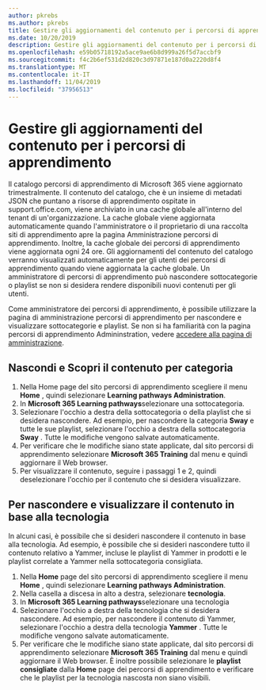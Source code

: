 ```yaml
---
author: pkrebs
ms.author: pkrebs
title: Gestire gli aggiornamenti del contenuto per i percorsi di apprendimento
ms.date: 10/20/2019
description: Gestire gli aggiornamenti del contenuto per i percorsi di apprendimento
ms.openlocfilehash: e59b05718192a5ace9ae6b8d999a26f5d7accbf9
ms.sourcegitcommit: f4c2b6ef531d2d820c3d97871e187d0a2220d8f4
ms.translationtype: MT
ms.contentlocale: it-IT
ms.lasthandoff: 11/04/2019
ms.locfileid: "37956513"
---
```

# <a name="manage-learning-pathways-content-updates"></a>Gestire gli aggiornamenti del contenuto per i percorsi di apprendimento
Il catalogo percorsi di apprendimento di Microsoft 365 viene aggiornato trimestralmente. Il contenuto del catalogo, che è un insieme di metadati JSON che puntano a risorse di apprendimento ospitate in support.office.com, viene archiviato in una cache globale all'interno del tenant di un'organizzazione. La cache globale viene aggiornata automaticamente quando l'amministratore o il proprietario di una raccolta siti di apprendimento apre la pagina Amministrazione percorsi di apprendimento. Inoltre, la cache globale dei percorsi di apprendimento viene aggiornata ogni 24 ore. Gli aggiornamenti del contenuto del catalogo verranno visualizzati automaticamente per gli utenti dei percorsi di apprendimento quando viene aggiornata la cache globale. Un amministratore di percorsi di apprendimento può nascondere sottocategorie o playlist se non si desidera rendere disponibili nuovi contenuti per gli utenti.

Come amministratore dei percorsi di apprendimento, è possibile utilizzare la pagina di amministrazione percorsi di apprendimento per nascondere e visualizzare sottocategorie e playlist. Se non si ha familiarità con la pagina percorsi di apprendimento Admininstration, vedere [accedere alla pagina di amministrazione](custom_accessadmin.md).

## <a name="hide-and-unhide-content-by-category"></a>Nascondi e Scopri il contenuto per categoria
1. Nella Home page del sito percorsi di apprendimento scegliere il menu **Home** , quindi selezionare **Learning pathways Administration**.
2. In **Microsoft 365 Learning pathways**selezionare una sottocategoria.
3. Selezionare l'occhio a destra della sottocategoria o della playlist che si desidera nascondere. Ad esempio, per nascondere la categoria **Sway** e tutte le sue playlist, selezionare l'occhio a destra della sottocategoria **Sway** . Tutte le modifiche vengono salvate automaticamente.
4. Per verificare che le modifiche siano state applicate, dal sito percorsi di apprendimento selezionare **Microsoft 365 Training** dal menu e quindi aggiornare il Web browser.
5. Per visualizzare il contenuto, seguire i passaggi 1 e 2, quindi deselezionare l'occhio per il contenuto che si desidera visualizzare.

## <a name="to-hide-and-unhide-content-by-technology"></a>Per nascondere e visualizzare il contenuto in base alla tecnologia
In alcuni casi, è possibile che si desideri nascondere il contenuto in base alla tecnologia. Ad esempio, è possibile che si desideri nascondere tutto il contenuto relativo a Yammer, incluse le playlist di Yammer in prodotti e le playlist correlate a Yammer nella sottocategoria consigliata.

1. Nella **Home** page del sito percorsi di apprendimento scegliere il menu **Home** , quindi selezionare **Learning pathways Administration**.
2. Nella casella a discesa in alto a destra, selezionare **tecnologia**.
3. In **Microsoft 365 Learning pathways**selezionare una tecnologia
4. Selezionare l'occhio a destra della tecnologia che si desidera nascondere. Ad esempio, per nascondere il contenuto di Yammer, selezionare l'occhio a destra della tecnologia **Yammer** . Tutte le modifiche vengono salvate automaticamente.
5. Per verificare che le modifiche siano state applicate, dal sito percorsi di apprendimento selezionare **Microsoft 365 Training** dal menu e quindi aggiornare il Web browser. È inoltre possibile selezionare le **playlist consigliate** dalla **Home** page dei percorsi di apprendimento e verificare che le playlist per la tecnologia nascosta non siano visibili.

